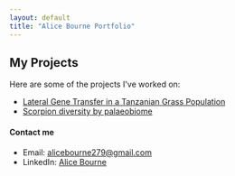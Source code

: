 ```yaml
---
layout: default
title: "Alice Bourne Portfolio"
---
```

## My Projects
Here are some of the projects I've worked on:
- [Lateral Gene Transfer in a Tanzanian Grass Population](/Projects/1_Lateral_Gene_Transfer_in_a_Tanzanian_grass_population.md)
- [Scorpion diversity by palaeobiome](/Projects/2_Scorpion_diversity_by_palaeobiome.md)

#### Contact me
- Email: [alicebourne279@gmail.com](mailto:alicebourne279@gmail.com)
- LinkedIn: [Alice Bourne](https://www.linkedin.com/in/alice-bourne-b704b3223)
